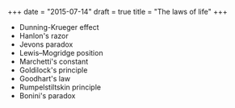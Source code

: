 +++
date = "2015-07-14"
draft = true
title = "The laws of life"
+++



- Dunning-Krueger effect
- Hanlon's razor
- Jevons paradox
- Lewis–Mogridge position
- Marchetti's constant
- Goldilock's principle
- Goodhart's law
- Rumpelstiltskin principle
- Bonini's paradox
